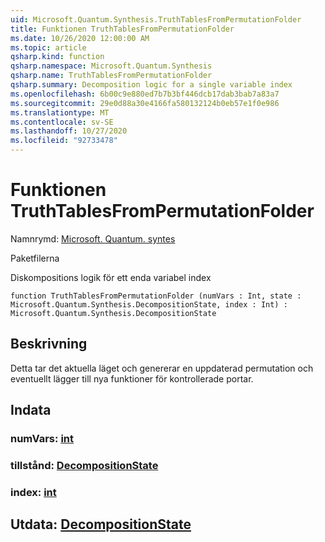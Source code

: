 ```yaml
---
uid: Microsoft.Quantum.Synthesis.TruthTablesFromPermutationFolder
title: Funktionen TruthTablesFromPermutationFolder
ms.date: 10/26/2020 12:00:00 AM
ms.topic: article
qsharp.kind: function
qsharp.namespace: Microsoft.Quantum.Synthesis
qsharp.name: TruthTablesFromPermutationFolder
qsharp.summary: Decomposition logic for a single variable index
ms.openlocfilehash: 6b00c9e880ed7b7b3bf446dcb17dab3bab7a83a7
ms.sourcegitcommit: 29e0d88a30e4166fa580132124b0eb57e1f0e986
ms.translationtype: MT
ms.contentlocale: sv-SE
ms.lasthandoff: 10/27/2020
ms.locfileid: "92733478"
---
```

# <a name="truthtablesfrompermutationfolder-function"></a>Funktionen TruthTablesFromPermutationFolder

Namnrymd: [Microsoft. Quantum. syntes](xref:Microsoft.Quantum.Synthesis)

Paketfilerna [](https://nuget.org/packages/)


Diskompositions logik för ett enda variabel index

```qsharp
function TruthTablesFromPermutationFolder (numVars : Int, state : Microsoft.Quantum.Synthesis.DecompositionState, index : Int) : Microsoft.Quantum.Synthesis.DecompositionState
```


## <a name="description"></a>Beskrivning

Detta tar det aktuella läget och genererar en uppdaterad permutation och eventuellt lägger till nya funktioner för kontrollerade portar.

## <a name="input"></a>Indata

### <a name="numvars--int"></a>numVars: [int](xref:microsoft.quantum.lang-ref.int)




### <a name="state--decompositionstate"></a>tillstånd: [DecompositionState](xref:Microsoft.Quantum.Synthesis.DecompositionState)




### <a name="index--int"></a>index: [int](xref:microsoft.quantum.lang-ref.int)





## <a name="output--decompositionstate"></a>Utdata: [DecompositionState](xref:Microsoft.Quantum.Synthesis.DecompositionState)

